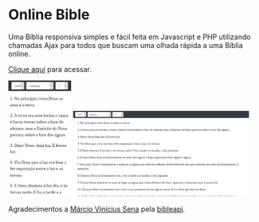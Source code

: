 # Online Bible

Uma Bíblia responsiva simples e fácil feita em Javascript e PHP utilizando chamadas Ajax para todos que buscam uma olhada rápida a uma Bíblia online.

[Clique aqui](http://caiolucas.com.br/bible) para acessar.

<img src="screenshots/Mobile.png" width="25%" /> <img src="screenshots/Desktop.png" width="70%" />

Agradecimentos a [Márcio Vinícius Sena](https://github.com/marciovsena) pela [bibleapi](https://github.com/marciovsena/bibleapi).
